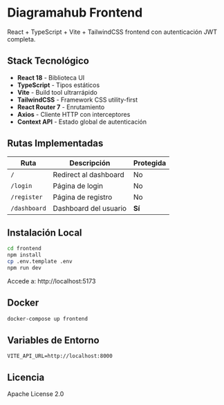 # Diagramahub Frontend

React + TypeScript + Vite + TailwindCSS frontend con autenticación JWT completa.

## Stack Tecnológico

- **React 18** - Biblioteca UI
- **TypeScript** - Tipos estáticos
- **Vite** - Build tool ultrarrápido
- **TailwindCSS** - Framework CSS utility-first
- **React Router 7** - Enrutamiento
- **Axios** - Cliente HTTP con interceptores
- **Context API** - Estado global de autenticación

## Rutas Implementadas

| Ruta | Descripción | Protegida |
|------|-------------|-----------|
| `/` | Redirect al dashboard | No |
| `/login` | Página de login | No |
| `/register` | Página de registro | No |
| `/dashboard` | Dashboard del usuario | **Sí** |

## Instalación Local

```bash
cd frontend
npm install
cp .env.template .env
npm run dev
```

Accede a: http://localhost:5173

## Docker

```bash
docker-compose up frontend
```

## Variables de Entorno

```env
VITE_API_URL=http://localhost:8000
```

## Licencia

Apache License 2.0
